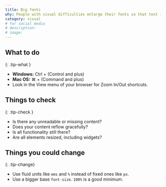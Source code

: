 ```yaml
---
title: Big fonts
why: People with visual difficulties enlarge their fonts so that text is more readable.
category: visual
# for social media
# description:
# image:
---
```


## What to do
{: .tip-what }

- **Windows:** Ctrl + (Control and plus)
- **Mac OS:** ⌘ + (Command and plus)
- Look in the View menu of your browser for Zoom In/Out shortcuts.


## Things to check
{: .tip-check }

- Is there any unreadable or missing content?
- Does your content reflow gracefully?
- Is all functionality still there?
- Are all elements resized, including widgets?

## Things you could change
{: .tip-change}

- Use fluid units like `ems` and `%` instead of fixed ones like `px`.
- Use a bigger base `font-size`.  `100%` is a good minimum.
